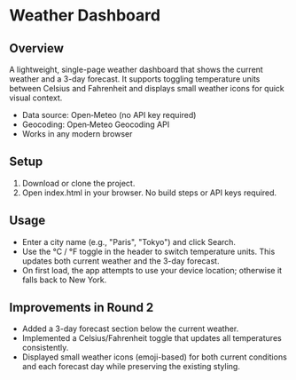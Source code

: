 # Weather Dashboard

## Overview
A lightweight, single-page weather dashboard that shows the current weather and a 3-day forecast. It supports toggling temperature units between Celsius and Fahrenheit and displays small weather icons for quick visual context.

- Data source: Open‑Meteo (no API key required)
- Geocoding: Open‑Meteo Geocoding API
- Works in any modern browser

## Setup
1. Download or clone the project.
2. Open index.html in your browser. No build steps or API keys required.

## Usage
- Enter a city name (e.g., "Paris", "Tokyo") and click Search.
- Use the °C / °F toggle in the header to switch temperature units. This updates both current weather and the 3-day forecast.
- On first load, the app attempts to use your device location; otherwise it falls back to New York.

## Improvements in Round 2
- Added a 3-day forecast section below the current weather.
- Implemented a Celsius/Fahrenheit toggle that updates all temperatures consistently.
- Displayed small weather icons (emoji-based) for both current conditions and each forecast day while preserving the existing styling.